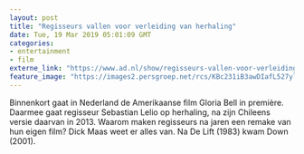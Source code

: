 ```yaml
---
layout: post
title: "Regisseurs vallen voor verleiding van herhaling"
date: Tue, 19 Mar 2019 05:01:09 GMT
categories: 
- entertainment 
- film 
externe_link: "https://www.ad.nl/show/regisseurs-vallen-voor-verleiding-van-herhaling~a39e5b44/"
feature_image: "https://images2.persgroep.net/rcs/KBc231iB3awDIafL527yldnj5mk/diocontent/143473717/_fitwidth/400/?appId=21791a8992982cd8da851550a453bd7f&quality=0.7"
---
```


Binnenkort gaat in Nederland de Amerikaanse film Gloria Bell in première. Daarmee gaat regisseur Sebastian Lelio op herhaling, na zijn Chileens versie daarvan in 2013. Waarom maken regisseurs na jaren een remake van hun eigen film? Dick Maas weet er alles van. Na De Lift (1983) kwam Down (2001).
